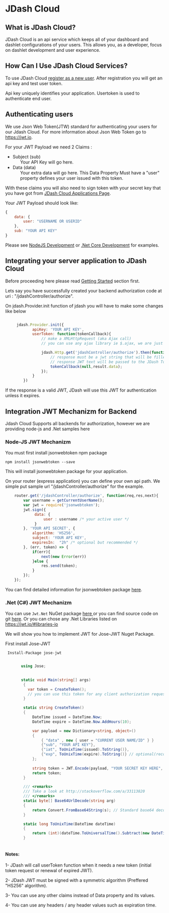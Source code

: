 # JDash Cloud

## What is JDash Cloud?
JDash Cloud is an api service which keeps all of your dashboard and dashlet configurations of your users. This allows you, as a developer, focus on dashlet development and user experience.

## How Can I Use JDash Cloud Services?
To use JDash Cloud <a href="https://app.jdash.io/#!/app/account/register" target="_blank">register as a new user</a>. After registration you will get an api key and test user token. 

Api key uniquely identifies your application. Usertoken is used to authenticate end user. 

## Authenticating users
We use Json Web Token(JTW) standard for authenticating your users for our Jdash Cloud. For more information about Json Web Token go to <a href="https://jwt.io" target="_blank">https://jwt.io</a>.

For your JWT Payload we need 2 Claims :
     <ul>
        <li>
            Subject (sub)
            <ul>
                Your API Key will go here.
            </ul>
        </li>
        <li>
            Data (data)
            <ul>
                Your extra data will go here. This Data Property Must have a "user" property defines your user issued with this token.
            </ul>
        </li>
    </ul>

With these claims you will also need to sign token with your secret key that you have got from <a href="http://app.jdash.io/#!/app/application/" target="_blank">JDash Cloud Applications Page</a>.

Your JWT Payload should look like:
```javascript        
{
    data: {
        user: "USERNAME OR USERID"
    },
    sub: "YOUR API KEY"
}
```

Please see  [NodeJS Development](./nodejs-dev.md) or [.Net Core Development](./net-core-dev.md) for examples.

## Integrating your server application to JDash Cloud

Before proceeding here please read [Getting Started](../client/getting-started.md) section first.</small>

Lets say you have successfully created your backend authorization code at uri : "/jdashController/authorize".

On jdash.Provider.init function of jdash you will have to make some changes like below

```javascript

     jdash.Provider.init({
            apiKey: 'YOUR API KEY',
            userToken: function(tokenCallback){
                // make a XMLHttpRequest (aka Ajax call)
                // you can use any ajax library ie $.ajax, we are just using basic stuff

                jdash.Http.get('jdashController/authorize').then(function(result){
                    // response must be a jwt string that will be filled to the result.data property.
                    // response JWT text will be passed to the JDash Token Callback
                    tokenCallback(null,result.data);
                });
            }
        })
```

If the response is a valid JWT, JDash will use this JWT for authentication unless it expires. 

## Integration JWT Mechanizm for Backend

Jdash Cloud Supports all backends for authorization, however we are providing node-js and .Net samples here 

### Node-JS JWT Mechanizm

You must first install jsonwebtoken npm package 

    npm install jsonwebtoken --save

This will install jsonwebtoken package for your application.

On your router (express application) you can define your own api path. We simple put sample url "/jdashController/authorize" for the example.
```javascript
    router.get('/jdashController/authorize', function(req,res,next){
        var username = getCurrentUserName();
        var jwt = require('jsonwebtoken');
        jwt.sign({
             data: {
                 user : username /* your active user */
             }
        }, 'YOUR API SECRET', {
            algorithm: 'HS256',
            subject: 'YOUR API KEY',
            expiresIn:  "2h" /* optional but recommended */
        }, (err, token) => {
            if(err){
                next(new Error(err)) 
            }else { 
                res.send(token); 
            }
        });
    });
```

You can find detailed information for jsonwebtoken package <a href="https://github.com/auth0/node-jsonwebtoken" target="_blank">here</a>.


### .Net (C#) JWT Mechanizm 

You can use `Jwt.Net` NuGet package <a href="https://www.nuget.org/packages/jose-jwt/" target="_blank" > here </a> or you can find source code on git <a href="https://github.com/dvsekhvalnov/jose-jwt" target="_blank"> here</a>.  Or you can chose any .Net Libraries listed on <a href="https://jwt.io/#libraries-io">https://jwt.io/#libraries-io</a> 

We will show you how to implement JWT for Jose-JWT Nuget Package.

First install Jose-JWT 

     Install-Package jose-jwt


```csharp

       using Jose;

        
       static void Main(string[] args)
        {
          var token = CreateToken();
          // you can use this token for any client authorization request.
        }

        static string CreateToken()
        { 
            DateTime issued = DateTime.Now;
            DateTime expire = DateTime.Now.AddHours(10);

            var payload = new Dictionary<string, object>()
            {
                { "data" , new { user = "CURRENT USER NAME/ID" } }
                {"sub", "YOUR API KEY"},
                {"iat", ToUnixTime(issued).ToString()},
                {"exp", ToUnixTime(expire).ToString()} // optional(recommended)
            };
            
            string token = JWT.Encode(payload, "YOUR SECRET KEY HERE", JwsAlgorithm.HS256);
            return token;
        }

        /// <remarks>
        /// Take a look at http://stackoverflow.com/a/33113820
        /// </remarks>
        static byte[] Base64UrlDecode(string arg)
        { 
            return Convert.FromBase64String(s); // Standard base64 decoder
        }

        static long ToUnixTime(DateTime dateTime)
        {
            return (int)(dateTime.ToUniversalTime().Subtract(new DateTime(1970, 1, 1))).TotalSeconds;
        }
        
```



#### Notes:
1- JDash will call userToken function when it needs a new token (initial token request or renewal of expired JWT).

2- JDash JWT must be signed with a symmetric algorithm (Preffered  "HS256" algorithm). 

3- You can use any other claims instead of Data property and its values.

4- You can use any headers / any header values such as expiration time. 



